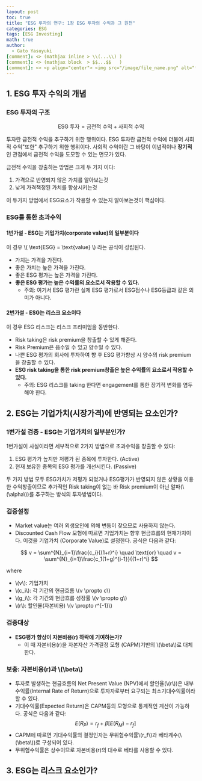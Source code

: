 ```yaml
---
layout: post
toc: true
title: "ESG 투자의 연구: 1장 ESG 투자의 수익과 그 원천"
categories: ESG
tags: [ESG Investing]
math: true
author:
  - Gato Yasuyuki
[comment]: <> (mathjax inline > \\(...\\) )
[comment]: <> (mathjax block  > $$...$$   )
[comment]: <> <p align="center"> <img src="/image/file_name.png" alt="file_name" width="420" height="300"> </p>
---
```


## 1. ESG 투자 수익의 개념

### ESG 투자의 구조

$$
\text{ESG 투자} = \text{금전적 수익} + \text{사회적 수익}
$$

투자란 금전적 수익을 추구하기 위한 행위이다.
ESG 투자란 금전적 수익에 더불어 사회적 수익"또한" 추구하기 위한 행위이다.
사회적 수익이란 그 바탕이 이념적이나 **장기적**인 관점에서 금전적 수익을 도모할 수 있는 면모가 있다.

금전적 수익을 창출하는 방법은 크게 두 가지 이다:
1. 가격으로 반영되지 않은 가치를 알아보는것
2. 낮게 가격책정된 가치를 향상시키는것

이 두가지 방법에서 ESG요소가 작용할 수 있는지 알아보는것이 핵심이다.

### ESG를 통한 초과수익

#### 1번가설 - ESG는 기업가치(corporate value)의 일부분이다
이 경우 \\( \text{ESG} = \text{value} \\) 라는 공식이 성립된다.
- 가치는 가격을 가진다.
- 좋은 가치는 높은 가격을 가진다.
- 좋은 ESG 평가는 높은 가격을 가진다.
- **좋은 ESG 평가는 높은 수익률의 요소로서 작용할 수 있다.**
  - 주의: 여기서 ESG 평가란 실제 ESG 평가로서 ESG점수나 ESG등급과 같은 의미가 아니다.

#### 2번가설 - ESG는 리스크 요소이다
이 경우 ESG 리스크는 리스크 프리미엄을 동반한다.
- Risk taking은 risk premium을 창출할 수 있게 해준다.
- Risk Premium은 음수일 수 있고 양수일 수 있다.
- 나쁜 ESG 평가의 회사에 투자하여 향 후 ESG 평가향상 시 양수의 risk premium을 창출할 수 있다.
- **ESG risk taking을 통한 risk premium창출은 높은 수익률의 요소로서 작용할 수 있다.**
  - 주의: ESG 리스크를 taking 한다면 engagement를 통한 장기적 변화를 염두해야 한다.

## 2. ESG는 기업가치(시장가격)에 반영되는 요소인가?

### 1번가설 검증 - ESG는 기업가치의 일부분인가?

1번가설이 사실이라면 세부적으로 2가지 방법으로 초과수익을 창출할 수 있다:
1. ESG 평가가 높지만 저평가 된 종목에 투자한다. (Active)
2. 현재 보유한 종목의 ESG 평가를 개선시킨다. (Passive)

두 가지 방법 모두 ESG가치가 저평가 되었거나 ESG평가가 반영되지 않은 상황을 이용한 수익창출이므로 추가적인 Risk taking이 없는 바 Risk premium이 아닌 알파(\\(\alpha\\))를 추구하는 방식의 투자방법이다.

### 검증설정

- Market value는 여러 외생요인에 의해 변동이 잦으므로 사용하지 않는다.
- Discounted Cash Flow 모형에 따르면 기업가치는 향후 현금흐름의 현재가치이다. 이것을 기업가치 (Corporate Value)로 설정한다. 공식은 다음과 같다:

$$
v = \sum^{N}_{i=1}\frac{c_i}{(1+r)^i}
\quad \text{or} \quad
v = \sum^{N}_{i=1}\frac{c_1(1+g)^{i-1}}{(1+r)^i}
$$

where
- \\(v\\): 기업가치
- \\(c_i\\): 각 기간의 현금흐름 \\(v \propto c\\)
- \\(g_i\\): 각 기간의 현금흐름 성장률 \\(v \propto g\\)
- \\(r\\): 할인율(자본비용) \\(v \propto r^{-1}\\)

### 검증대상
- **ESG평가 향상이 자본비용(r) 하락에 기여하는가?**
  - 이 때 자본비용(r)을 자본자산 가격결정 모형 (CAPM)기반의 \\(\beta\\)로 대체한다.

### 보충: 자본비용(r)과 \\(\beta\\)
- 투자로 발생하는 현금흐름의 Net Present Value (NPV)에서 할인율(\\(r\\))은 내부수익률(Internal Rate of Return)으로 투자자로부터 요구되는 최소기대수익률이라 할 수 있다.
- 기대수익률(Expected Return)은 CAPM등의 모형으로 통계적인 계산이 가능하다. 공식은 다음과 같다:
$$
E(R_P) = r_f + \beta[E(R_M) - r_f]
$$
- CAPM에 따르면 기대수익률의 결정인자는 무위험수익률\\(r_f\\)과 베타계수(\\(\beta\\))로 구성되어 있다.
- 무위험수익률은 상수이므로 자본비용(r)의 대수로 베타를 사용할 수 있다.

## 3. ESG는 리스크 요소인가?
